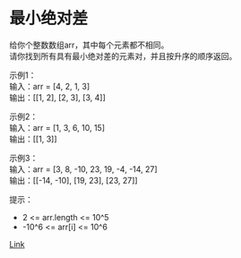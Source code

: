<h1>最小绝对差</h1>

给你个整数数组arr，其中每个元素都不相同。</br>
请你找到所有具有最小绝对差的元素对，并且按升序的顺序返回。</br>

示例1：</br>
输入：arr = [4, 2, 1, 3]</br>
输出：[[1, 2], [2, 3], [3, 4]]</br>

示例2：</br>
输入：arr = [1, 3, 6, 10, 15]</br>
输出：[[1, 3]]</br>

示例3：</br>
输入：arr = [3, 8, -10, 23, 19, -4, -14, 27]</br>
输出：[[-14, -10], [19, 23], [23, 27]]</br>

提示：
- 2 <= arr.length <= 10^5
- -10^6 <= arr[i] <= 10^6

[Link](https://leetcode.cn/problems/minimum-absolute-difference/)